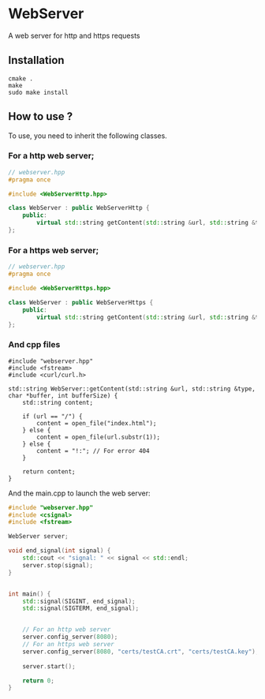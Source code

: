 # WebServer

A web server for http and https requests

## Installation

```
cmake .
make
sudo make install
```

## How to use ?

To use, you need to inherit the following classes.


### For a http web server;
```cpp
// webserver.hpp
#pragma once

#include <WebServerHttp.hpp>

class WebServer : public WebServerHttp {
	public:
		virtual std::string getContent(std::string &url, std::string &type, char *buffer, int bufferSize);
};
```

### For a https web server;
```cpp
// webserver.hpp
#pragma once

#include <WebServerHttps.hpp>

class WebServer : public WebServerHttps {
	public:
		virtual std::string getContent(std::string &url, std::string &type, char *buffer, int bufferSize);
};
```

### And cpp files

```
#include "webserver.hpp"
#include <fstream>
#include <curl/curl.h>

std::string WebServer::getContent(std::string &url, std::string &type, char *buffer, int bufferSize) {
	std::string content;

	if (url == "/") {
		content = open_file("index.html");
	} else {
		content = open_file(url.substr(1));
	} else {
		content = "!:"; // For error 404
	}

	return content;
}
```

And the main.cpp to launch the web server:

```cpp
#include "webserver.hpp"
#include <csignal>
#include <fstream>

WebServer server;

void end_signal(int signal) {
	std::cout << "signal: " << signal << std::endl;
	server.stop(signal);
}


int main() {
	std::signal(SIGINT, end_signal);
	std::signal(SIGTERM, end_signal);


	// For an http web server
	server.config_server(8080);
	// For an https web server
	server.config_server(8080, "certs/testCA.crt", "certs/testCA.key");
		
	server.start();

	return 0;
}
```
